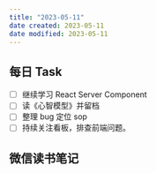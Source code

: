 ```yaml
---
title: "2023-05-11"
date created: 2023-05-11
date modified: 2023-05-11
---
```


## 每日 Task

- [ ] 继续学习 React Server Component
- [ ] 读《心智模型》并留档
- [ ] 整理 bug 定位 sop
- [ ] 持续关注看板，排查前端问题。

## 微信读书笔记

<!-- start of weread -->

<!-- end of weread -->
